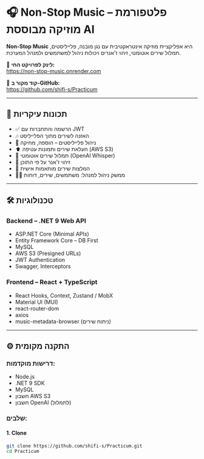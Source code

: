 # 🎧 Non-Stop Music – פלטפורמת מוזיקה מבוססת AI

**Non-Stop Music** היא אפליקציית מוזיקה אינטראקטיבית עם נגן מובנה, פלייליסטים, תמלול שירים אוטומטי, זיהוי ז'אנרים ויכולות ניהול למשתמשים ולמנהל המערכת.

🔗 **לינק לפרויקט החי:**  
https://non-stop-music.onrender.com

🔗 **קוד מקור ב-GitHub:**  
https://github.com/shifi-s/Practicum

---

## 🚀 תכונות עיקריות

- ✅ הרשמה והתחברות עם JWT
- 🎶 האזנה לשירים מתוך הפלייליסט
- 📁 ניהול פלייליסטים – הוספה, מחיקה
- ⬆️ העלאת שירים ותמונות עטיפה (AWS S3)
- 🧠 תמלול שירים אוטומטי (OpenAI Whisper)
- 🎼 זיהוי ז'אנר על פי התוכן
- 🌟 המלצות שירים מותאמות אישית
- 🧑‍💼 ממשק ניהול למנהל: משתמשים, שירים, דוחות

---

## 🛠 טכנולוגיות

### Backend – .NET 9 Web API
- ASP.NET Core (Minimal APIs)
- Entity Framework Core – DB First
- MySQL
- AWS S3 (Presigned URLs)
- JWT Authentication
- Swagger, Interceptors

### Frontend – React + TypeScript
- React Hooks, Context, Zustand / MobX
- Material UI (MUI)
- react-router-dom
- axios
- music-metadata-browser (ניתוח שירים)

---

## ⚙️ התקנה מקומית

### דרישות מוקדמות:
- Node.js
- .NET 9 SDK
- MySQL
- חשבון AWS S3
- חשבון OpenAI (לתמלול)

### שלבים:

#### 1. Clone
```bash
git clone https://github.com/shifi-s/Practicum.git
cd Practicum
